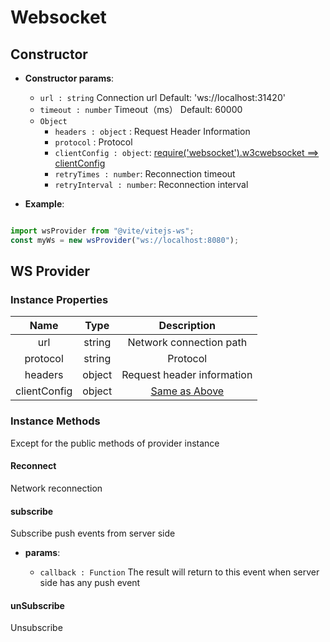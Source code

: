 # Websocket

## Constructor

- **Constructor params**: 

  * `url : string` Connection url  Default: 'ws://localhost:31420'
  * `timeout : number` Timeout（ms） Default: 60000
  * `Object` 
	- `headers : object` : Request Header Information
    - `protocol` : Protocol
    - `clientConfig : object`: [require('websocket').w3cwebsocket ==> clientConfig](https://github.com/theturtle32/WebSocket-Node/blob/58f301a6e245ee25c4ca50dbd6e3d30c69c9d3d1/docs/WebSocketClient.md)
    - `retryTimes : number`: Reconnection timeout
    - `retryInterval : number`: Reconnection interval

- **Example**:

```javascript

import wsProvider from "@vite/vitejs-ws";
const myWs = new wsProvider("ws://localhost:8080");

```

## WS Provider

### Instance Properties

|  Name  | Type | Description |
|:------------:|:-----:|:-----:|
| url | string | Network connection path |
| protocol | string | Protocol |
| headers | object | Request header information |
| clientConfig | object | [Same as Above](https://github.com/theturtle32/WebSocket-Node/blob/58f301a6e245ee25c4ca50dbd6e3d30c69c9d3d1/docs/WebSocketClient.md)|

### Instance Methods
Except for the public methods of provider instance

#### Reconnect
Network reconnection

#### subscribe
Subscribe push events from server side

- **params**: 

  * `callback : Function` The result will return to this event when server side has any push event

#### unSubscribe
Unsubscribe
